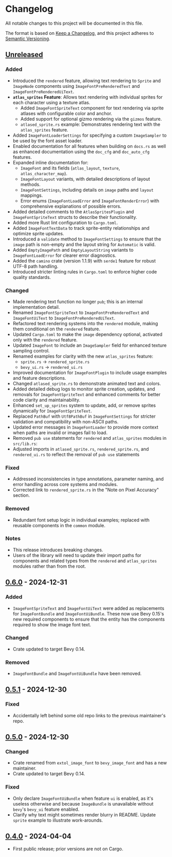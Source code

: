 # Changelog

All notable changes to this project will be documented in this file.

The format is based on [Keep a Changelog](https://keepachangelog.com/en/1.0.0/),
and this project adheres to [Semantic Versioning](https://semver.org/spec/v2.0.0.html).

## [Unreleased]

### Added

- Introduced the `rendered` feature, allowing text rendering to `Sprite` and `ImageNode` components using `ImageFontPreRenderedText` and `ImageFontPreRenderedUiText`.
- **`atlas_sprites` Feature**: Allows text rendering with individual sprites for each character using a texture atlas.
  - Added `ImageFontSpriteText` component for text rendering via sprite atlases with configurable color and anchor.
  - Added support for optional gizmo rendering via the `gizmos` feature.
  - `atlased_sprite.rs` example: Demonstrates rendering text with the `atlas_sprites` feature.
- Added `ImageFontLoaderSettings` for specifying a custom `ImageSampler` to be used by the font asset loader.
- Enabled documentation for all features when building on `docs.rs` as well as enhanced documentation using the `doc_cfg` and `doc_auto_cfg` features.
- Expanded inline documentation for:
  - `ImageFont` and its fields (`atlas_layout`, `texture`, `atlas_character_map`).
  - `ImageFontLayout` variants, with detailed descriptions of layout methods.
  - `ImageFontSettings`, including details on `image` paths and `layout` mappings.
  - Error enums (`ImageFontLoadError` and `ImageFontRenderError`) with comprehensive explanations of possible errors.
- Added detailed comments to the `AtlasSpritesPlugin` and `ImageFontSpriteText` structs to describe their functionality.
- Added more Rust lint configuration to `Cargo.toml`.
- Added `ImageFontTextData` to track sprite-entity relationships and optimize sprite updates.
- Introduced a `validate` method to `ImageFontSettings` to ensure that the `image` path is non-empty and the layout string for `Automatic` is valid.
- Added `EmptyImagePath` and `EmptyLayoutString` variants to `ImageFontLoadError` for clearer error diagnostics.
- Added the `camino` crate (version 1.1.9) with `serde1` feature for robust UTF-8 path handling.
- Introduced stricter linting rules in `Cargo.toml` to enforce higher code quality standards.

### Changed

- Made rendering text function no longer `pub`; this is an internal implementation detail.
- Renamed `ImageFontSpriteText` to `ImageFontPreRenderedText` and `ImageFontUiText` to `ImageFontPreRenderedUiText`.
- Refactored text rendering systems into the `rendered` module, making them conditional on the `rendered` feature.
- Updated `Cargo.toml` to make the `image` dependency optional, activated only with the `rendered` feature.
- Updated `ImageFont` to include an `ImageSampler` field for enhanced texture sampling control.
- Renamed examples for clarity with the new `atlas_sprites` feature:
  - `sprite.rs` → `rendered_sprite.rs`
  - `bevy_ui.rs` → `rendered_ui.rs`
- Improved documentation for `ImageFontPlugin` to include usage examples and feature descriptions.
- Changed `atlased_sprite.rs` to demonstrate animated text and colors.
- Added detailed debug logs to monitor sprite creation, updates, and removals for `ImageFontSpriteText` and enhanced comments for better code clarity and maintainability.
- Enhanced `set_up_sprites` system to update, add, or remove sprites dynamically for `ImageFontSpriteText`.
- Replaced `PathBuf` with `Utf8PathBuf` in `ImageFontSettings` for stricter validation and compatibility with non-ASCII paths.
- Updated error messages in `ImageFontLoader` to provide more context when paths are invalid or images fail to load.
- Removed `pub use` statements for `rendered` and `atlas_sprites` modules in `src/lib.rs`:
- Adjusted imports in `atlased_sprite.rs`, `rendered_sprite.rs`, and `rendered_ui.rs` to reflect the removal of `pub use` statements

### Fixed

- Addressed inconsistencies in type annotations, parameter naming, and error handling across core systems and modules.
- Corrected link to `rendered_sprite.rs` in the "Note on Pixel Accuracy" section.

### Removed

- Redundant font setup logic in individual examples; replaced with reusable components in the `common` module.

### Notes

- This release introduces breaking changes.
- Users of the library will need to update their import paths for components and related types from the `rendered` and `atlas_sprites` modules rather than from the root.

## [0.6.0] - 2024-12-31

### Added

- `ImageFontSpriteText` and `ImageFontUiText` were added as replacements for `ImageFontBundle` and `ImageFontUiBundle`. These now use Bevy 0.15's new required components to ensure that the entity has the components required to show the image font text.

### Changed

- Crate updated to target Bevy 0.14.

### Removed

- `ImageFontBundle` and `ImageFontUiBundle` have been removed.

## [0.5.1] - 2024-12-30

### Fixed

- Accidentally left behind some old repo links to the previous maintainer's repo.

## [0.5.0] - 2024-12-30

### Changed

- Crate renamed from `extol_image_font` to `bevy_image_font` and has a new maintainer.
- Crate updated to target Bevy 0.14.

### Fixed

- Only declare `ImageFontUiBundle` when feature `ui` is enabled, as it's useless otherwise and because `ImageBundle` is unavailable without `bevy`'s `bevy_ui` feature enabled.
- Clarify why text might sometimes render blurry in README. Update `sprite` example to illustrate work-arounds.

## [0.4.0] - 2024-04-04

- First public release; prior versions are not on Cargo.

[unreleased]: https://github.com/ilyvion/bevy_image_font/compare/v0.6.0...HEAD
[0.6.0]: https://github.com/ilyvion/bevy_image_font/compare/v0.5.1...v0.6.0
[0.5.1]: https://github.com/ilyvion/bevy_image_font/compare/HEAD...v0.5.1
[0.5.0]: https://github.com/ilyvion/bevy_image_font/compare/c98d7a05c78be9e1bc8ce46145a2559754ff2924...v0.5.0
[0.4.0]: https://github.com/ilyvion/bevy_image_font/releases/tag/v0.4.0
